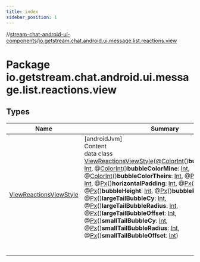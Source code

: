 ```yaml
---
title: index
sidebar_position: 1
---
```

//[stream-chat-android-ui-components](../../index.md)/[io.getstream.chat.android.ui.message.list.reactions.view](index.md)



# Package io.getstream.chat.android.ui.message.list.reactions.view  


## Types  
  
|  Name |  Summary | 
|---|---|
| <a name="io.getstream.chat.android.ui.message.list.reactions.view/ViewReactionsViewStyle///PointingToDeclaration/"></a>[ViewReactionsViewStyle](ViewReactionsViewStyle/index.md)| <a name="io.getstream.chat.android.ui.message.list.reactions.view/ViewReactionsViewStyle///PointingToDeclaration/"></a>[androidJvm]  <br/>Content  <br/>data class [ViewReactionsViewStyle](ViewReactionsViewStyle/index.md)(@[ColorInt](https://developer.android.com/reference/kotlin/androidx/annotation/ColorInt.html)()**bubbleBorderColor**: [Int](https://kotlinlang.org/api/latest/jvm/stdlib/kotlin/-int/index.html), @[ColorInt](https://developer.android.com/reference/kotlin/androidx/annotation/ColorInt.html)()**bubbleColorMine**: [Int](https://kotlinlang.org/api/latest/jvm/stdlib/kotlin/-int/index.html), @[ColorInt](https://developer.android.com/reference/kotlin/androidx/annotation/ColorInt.html)()**bubbleColorTheirs**: [Int](https://kotlinlang.org/api/latest/jvm/stdlib/kotlin/-int/index.html), @[Px](https://developer.android.com/reference/kotlin/androidx/annotation/Px.html)()**totalHeight**: [Int](https://kotlinlang.org/api/latest/jvm/stdlib/kotlin/-int/index.html), @[Px](https://developer.android.com/reference/kotlin/androidx/annotation/Px.html)()**horizontalPadding**: [Int](https://kotlinlang.org/api/latest/jvm/stdlib/kotlin/-int/index.html), @[Px](https://developer.android.com/reference/kotlin/androidx/annotation/Px.html)()**itemSize**: [Int](https://kotlinlang.org/api/latest/jvm/stdlib/kotlin/-int/index.html), @[Px](https://developer.android.com/reference/kotlin/androidx/annotation/Px.html)()**bubbleHeight**: [Int](https://kotlinlang.org/api/latest/jvm/stdlib/kotlin/-int/index.html), @[Px](https://developer.android.com/reference/kotlin/androidx/annotation/Px.html)()**bubbleRadius**: [Int](https://kotlinlang.org/api/latest/jvm/stdlib/kotlin/-int/index.html), @[Px](https://developer.android.com/reference/kotlin/androidx/annotation/Px.html)()**largeTailBubbleCy**: [Int](https://kotlinlang.org/api/latest/jvm/stdlib/kotlin/-int/index.html), @[Px](https://developer.android.com/reference/kotlin/androidx/annotation/Px.html)()**largeTailBubbleRadius**: [Int](https://kotlinlang.org/api/latest/jvm/stdlib/kotlin/-int/index.html), @[Px](https://developer.android.com/reference/kotlin/androidx/annotation/Px.html)()**largeTailBubbleOffset**: [Int](https://kotlinlang.org/api/latest/jvm/stdlib/kotlin/-int/index.html), @[Px](https://developer.android.com/reference/kotlin/androidx/annotation/Px.html)()**smallTailBubbleCy**: [Int](https://kotlinlang.org/api/latest/jvm/stdlib/kotlin/-int/index.html), @[Px](https://developer.android.com/reference/kotlin/androidx/annotation/Px.html)()**smallTailBubbleRadius**: [Int](https://kotlinlang.org/api/latest/jvm/stdlib/kotlin/-int/index.html), @[Px](https://developer.android.com/reference/kotlin/androidx/annotation/Px.html)()**smallTailBubbleOffset**: [Int](https://kotlinlang.org/api/latest/jvm/stdlib/kotlin/-int/index.html))  <br/><br/><br/>|

